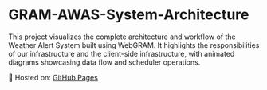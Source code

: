 # GRAM-AWAS-System-Architecture
This project visualizes the complete architecture and workflow of the Weather Alert System built using WebGRAM. It highlights the responsibilities of our infrastructure and the client-side infrastructure, with animated diagrams showcasing data flow and scheduler operations.

📌 Hosted on: [GitHub Pages](https://bhugolgis.github.io/GRAM-AWAS-System-Architecture/)
